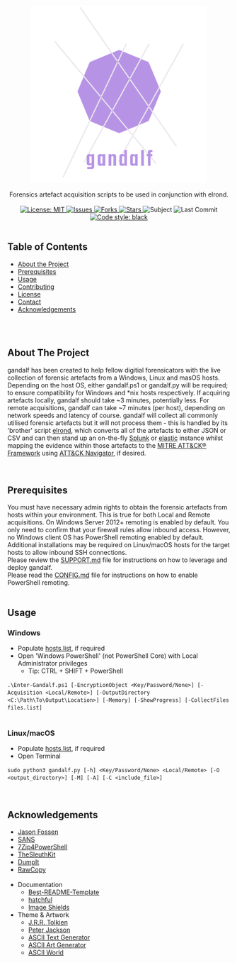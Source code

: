 <!-- PROJECT LOGO -->
<p align="center">
  <a href="https://github.com/ezaspy/gandalf">
    <img src="gandalf/images/logo_trans_big.png" alt="Logo" width="400" height="400">
  </a>
  <p align="center">
    Forensics artefact acquisition scripts to be used in conjunction with elrond.
    <br><br>
    <a href="https://mit-license.org">
      <img src="https://img.shields.io/github/license/ezaspy/gandalf" alt="License: MIT">
    </a>
    <a href="https://github.com/ezaspy/gandalf/issues">
      <img src="https://img.shields.io/github/issues/ezaspy/gandalf" alt="Issues">
    </a>
    <a href="https://github.com/ezaspy/gandalf/network/members">
      <img src="https://img.shields.io/github/forks/ezaspy/gandalf" alt="Forks">
    <a href="https://github.com/ezaspy/gandalf/stargazers">
      <img src="https://img.shields.io/github/stars/ezaspy/gandalf" alt="Stars">
    </a>
    <a>
      <img src="https://img.shields.io/badge/subject-DFIR-red" alt="Subject">
    </a>
    </a>
      <img src="https://img.shields.io/github/last-commit/ezaspy/gandalf" alt="Last Commit">
    </a>
    <a href="https://github.com/psf/black">
      <img alt="Code style: black" src="https://img.shields.io/badge/code%20style-black-000000.svg">
    </a>
    <br><br>
  </p>
</p>

<!-- TABLE OF CONTENTS -->

## Table of Contents

- [About the Project](#about-the-project)
- [Prerequisites](#prerequisites)
- [Usage](#usage)
- [Contributing](#contributing)
- [License](#license)
- [Contact](#contact)
- [Acknowledgements](#acknowledgements)

<br><br>

<!-- ABOUT THE PROJECT -->

## About The Project

gandalf has been created to help fellow digitial forensicators with the live collection of forensic artefacts from a Windows, Linux and masOS hosts. Depending on the host OS, either gandalf.ps1 or gandalf.py will be required; to ensure compatibility for Windows and \*nix hosts respectively. If acquiring artefacts locally, gandalf should take ~3 minutes, potentially less. For remote acquisitions, gandalf can take ~7 minutes (per host), depending on network speeds and latency of course.
gandalf will collect all commonly utilised forensic artefacts but it will not process them - this is handled by its 'brother' script [elrond](https://github.com/ezaspy/elrond), which converts all of the artefacts to either JSON or CSV and can then stand up an on-the-fly [Splunk](https://www.splunk.com/) or [elastic](https://www.elastic.co/) instance whilst mapping the evidence within those artefacts to the [MITRE ATT&CK® Framework](https://attack.mitre.org/) using [ATT&CK Navigator](https://mitre-attack.github.io/attack-navigator/), if desired.
<br><br><br>

<!-- Prerequisites -->

## Prerequisites

You must have necessary admin rights to obtain the forensic artefacts from hosts within your environment. This is true for both Local and Remote acquisitions. On Windows Server 2012+ remoting is enabled by default. You only need to confirm that your firewall rules allow inbound access. However, no Windows client OS has PowerShell remoting enabled by default.<br>
Additional installations may be required on Linux/macOS hosts for the target hosts to allow inbound SSH connections.<br>
Please review the [SUPPORT.md](https://github.com/ezaspy/gandalf/blob/main/gandalf/SUPPORT.md) file for instructions on how to leverage and deploy gandalf.<br>
Please read the [CONFIG.md](https://github.com/ezaspy/gandalf/blob/main/gandalf/CONFIG.md) file for instructions on how to enable PowerShell remoting.<br><br>

<!-- USAGE EXAMPLES -->

## Usage

### Windows

- Populate [hosts.list](https://github.com/ezaspy/gandalf/blob/main/gandalf/CONFIG.md#Windows), if required<br>
- Open 'Windows PowerShell' (not PowerShell Core) with Local Administrator privileges<br>
  - Tip: CTRL + SHIFT + PowerShell

`.\Enter-Gandalf.ps1 [-EncryptionObject <Key/Password/None>] [-Acquisition <Local/Remote>] [-OutputDirectory <C:\Path\To\Output\Location>] [-Memory] [-ShowProgress] [-CollectFiles files.list]`<br><br>

### Linux/macOS
- Populate [hosts.list](https://github.com/ezaspy/gandalf/blob/main/gandalf/CONFIG.md#Linux-macOS), if required<br>
- Open Terminal<br>

`sudo python3 gandalf.py [-h] <Key/Password/None> <Local/Remote> [-O <output_directory>] [-M] [-A] [-C <include_file>]`<br><br><br>

<!-- ACKNOWLEDGEMENTS -->

## Acknowledgements

- [Jason Fossen](https://blueteampowershell.com/)<br>
- [SANS](https://www.sans.org)<br>
- [7Zip4PowerShell](https://www.powershellgallery.com/packages/7Zip4Powershell/2.2.0)<br>
- [TheSleuthKit](https://sleuthkit.org/)<br>
- [DumpIt](https://github.com/Crypt2Shell/Comae-Toolkit)<br>
- [RawCopy](https://github.com/jschicht/RawCopy)<br><br>
- Documentation
  - [Best-README-Template](https://github.com/othneildrew/Best-README-Template)
  - [hatchful](https://hatchful.shopify.com)
  - [Image Shields](https://shields.io)
- Theme &amp; Artwork
  - [J.R.R. Tolkien](https://en.wikipedia.org/wiki/J._R._R._Tolkien)
  - [Peter Jackson](https://twitter.com/ReaPeterJackson)
  - [ASCII Text Generator](https://textkool.com/en/ascii-art-generator?hl=default&vl=default&font=Red%20Phoenix&text=Your%20text%20here%20)
  - [ASCII Art Generator](https://www.ascii-art-generator.org)
  - [ASCII World](http://www.asciiworld.com/-Lord-of-the-Rings-.html)

<!-- MARKDOWN LINKS & IMAGES -->
<!-- https://www.markdownguide.org/basic-syntax/#reference-style-links -->

[gandalf-screenshot]: images/screenshot.png
